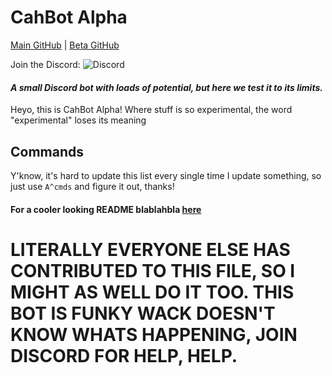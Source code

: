 # CahBot Alpha

[Main GitHub](http://github.com/2003cah/cahbot) |
[Beta GitHub](https://github.com/2003cah/cahbot-beta)    

Join the Discord: ![Discord](https://discordapp.com/api/guilds/252196054101917696/widget.png)  

#### ***A small Discord bot with loads of potential, but here we test it to its limits.***

Heyo, this is CahBot Alpha! Where stuff is so experimental, the word "experimental" loses its meaning

## Commands

Y'know, it's hard to update this list every single time I update something, so just use `A^cmds` and figure it out, thanks!

#### For a cooler looking README blablahbla [here](https://github.com/CahBots/cahbot/blob/master/README.md)

# LITERALLY EVERYONE ELSE HAS CONTRIBUTED TO THIS FILE, SO I MIGHT AS WELL DO IT TOO.  THIS BOT IS FUNKY WACK DOESN'T KNOW WHATS HAPPENING, JOIN DISCORD FOR HELP, HELP.